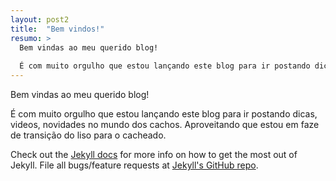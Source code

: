 ```yaml
---
layout: post2
title:  "Bem vindos!"
resumo: >
  Bem vindas ao meu querido blog!
  
  É com muito orgulho que estou lançando este blog para ir postando dicas, videos, novidades no mundo dos cachos. Aproveitando que estou em faze de transição do liso para o cacheado.
---
```


Bem vindas ao meu querido blog!

É com muito orgulho que estou lançando este blog para ir postando dicas, videos, novidades no mundo dos cachos. Aproveitando que estou em faze de transição do liso para o cacheado.

Check out the [Jekyll docs][jekyll] for more info on how to get the most out of Jekyll. File all bugs/feature requests at [Jekyll's GitHub repo][jekyll-gh].

[jekyll-gh]: https://github.com/mojombo/jekyll
[jekyll]:    http://jekyllrb.com
